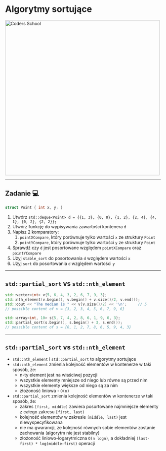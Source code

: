 <!-- .slide: data-background="#111111" -->

# Algorytmy sortujące

<a href="https://coders.school">
    <img width="500" src="../img/coders_school_logo.png" alt="Coders School" class="plain">
</a>

___
<!-- .element: style="font-size: 0.8em" -->

## Zadanie 💻

```cpp
struct Point { int x, y; }
```
<!-- .element: style="font-size: 0.8em" -->

1. Utwórz `std::deque<Point> d = {{1, 3}, {0, 0}, {1, 2}, {2, 4}, {4, 1}, {0, 2}, {2, 2}};`
2. Utwórz funkcję do wypisywania zawartości kontenera `d`
3. Napisz 2 komparatory:
   1. `pointXCompare`, który porównuje tylko wartości `x` ze struktury `Point`
   2. `pointYCompare`, który porównuje tylko wartości `y` ze struktury `Point`
4. Sprawdź czy `d` jest posortowane względem `pointXCompare` oraz `pointYCompare`
5. Użyj `stable_sort` do posortowania `d` względem wartości `x`
6. Użyj `sort` do posortowania `d` względem wartości `y`

___

## `std::partial_sort` vs `std::nth_element`

```cpp
std::vector<int> v{5, 6, 4, 3, 2, 6, 7, 9, 3};
std::nth_element(v.begin(), v.begin() + v.size()/2, v.end());
std::cout << "The median is " << v[v.size()/2] << '\n';     // 5
// possible content of v = {3, 2, 3, 4, 5, 6, 7, 9, 6}
```
<!-- .element: class="fragment fade-in" -->

```cpp
std::array<int, 10> s{5, 7, 4, 2, 8, 6, 1, 9, 0, 3};
std::partial_sort(s.begin(), s.begin() + 3, s.end());
// possible content of s = {0, 1, 2, 7, 8, 6, 5, 9, 4, 3}
```
<!-- .element: class="fragment fade-in" -->

___

## `std::partial_sort` vs `std::nth_element`

* <!-- .element: class="fragment fade-in" --> <code>std::nth_element</code> i <code>std::partial_sort</code> to algorytmy sortujące
* <!-- .element: class="fragment fade-in" --> <code>std::nth_element</code> zmienia kolejność elementów w kontenerze w taki sposób, że:
  * <!-- .element: class="fragment fade-in" --> n-ty element jest na właściwej pozycji
  * <!-- .element: class="fragment fade-in" --> wszystkie elementy mniejsze od niego lub równe są przed nim
  * <!-- .element: class="fragment fade-in" --> wszystkie elementy większe od niego są za nim
  * <!-- .element: class="fragment fade-in" --> złożoność liniowa - <code>O(n)</code>
* <!-- .element: class="fragment fade-in" --> <code>std::partial_sort</code> zmienia kolejność elementów w kontenerze w taki sposób, że:
  * <!-- .element: class="fragment fade-in" --> zakres <code>[first, middle)</code> zawiera posortowane najmniejsze elementy z całego zakresu <code>[first, last)</code>
  * <!-- .element: class="fragment fade-in" --> kolejność elementów w zakresie <code>[middle, last)</code> jest niewyspecyfikowana
  * <!-- .element: class="fragment fade-in" --> nie ma gwarancji, że kolejność równych sobie elementów zostanie zachowania (algorytm nie jest stabilny)
  * <!-- .element: class="fragment fade-in" --> złożoność liniowo-logarytmiczna <code>O(n logn)</code>, a dokładniej <code>(last-first) * log(middle-first)</code> operacji
